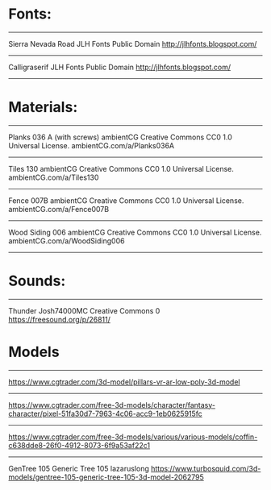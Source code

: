 # Fonts:
___
Sierra Nevada Road
JLH Fonts
Public Domain
http://jlhfonts.blogspot.com/
___
Calligraserif 
JLH Fonts
Public Domain
http://jlhfonts.blogspot.com/
___

# Materials:
___
Planks 036 A (with screws) 
ambientCG
Creative Commons CC0 1.0 Universal License.
ambientCG.com/a/Planks036A
___
Tiles 130
ambientCG
Creative Commons CC0 1.0 Universal License.
ambientCG.com/a/Tiles130 
___
Fence 007B
ambientCG
Creative Commons CC0 1.0 Universal License.
ambientCG.com/a/Fence007B
___
Wood Siding 006
ambientCG
Creative Commons CC0 1.0 Universal License.
ambientCG.com/a/WoodSiding006
___
# Sounds:
___
Thunder
Josh74000MC
Creative Commons 0
https://freesound.org/p/26811/

# Models
___
https://www.cgtrader.com/3d-model/pillars-vr-ar-low-poly-3d-model
___
https://www.cgtrader.com/free-3d-models/character/fantasy-character/pixel-51fa30d7-7963-4c06-acc9-1eb0625915fc
___
https://www.cgtrader.com/free-3d-models/various/various-models/coffin-c638dde8-26f0-4912-8073-6f9a53af22c1
___
GenTree 105 Generic Tree 105
lazaruslong
https://www.turbosquid.com/3d-models/gentree-105-generic-tree-105-3d-model-2062795
